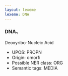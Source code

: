 ```yaml
---
layout: lexeme
lexeme: DNA
---
```


###  DNA₁

Deoxyribo-Nucleic Acid
* UPOS:  PROPN
* Origin:  omorfi
* Possible NER class:  ORG
* Semantic tags:  MEDIA

